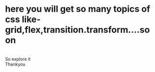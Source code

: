 <h1>here  you will get so many topics of css like-grid,flex,transition.transform....so on</h1>
<br>
So explore it 
<br>
Thankyou
